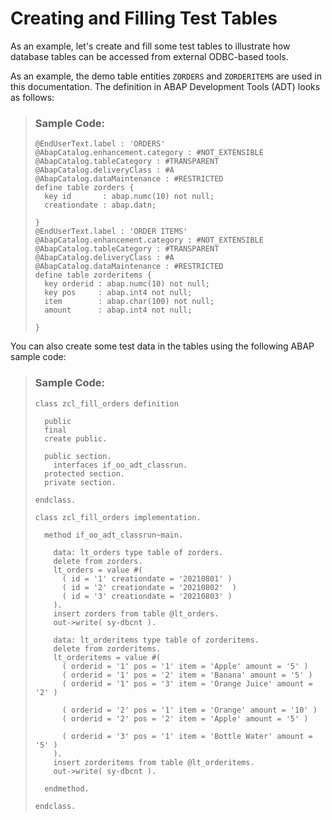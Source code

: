 <!-- loioa8894785198b450e88a31205a2f67fd1 -->

# Creating and Filling Test Tables

As an example, let's create and fill some test tables to illustrate how database tables can be accessed from external ODBC-based tools.

As an example, the demo table entities `ZORDERS` and `ZORDERITEMS` are used in this documentation. The definition in ABAP Development Tools \(ADT\) looks as follows:

> ### Sample Code:  
> ```
> @EndUserText.label : 'ORDERS'
> @AbapCatalog.enhancement.category : #NOT_EXTENSIBLE
> @AbapCatalog.tableCategory : #TRANSPARENT
> @AbapCatalog.deliveryClass : #A
> @AbapCatalog.dataMaintenance : #RESTRICTED
> define table zorders {
>   key id       : abap.numc(10) not null;
>   creationdate : abap.datn;
> 
> }
> @EndUserText.label : 'ORDER ITEMS'
> @AbapCatalog.enhancement.category : #NOT_EXTENSIBLE
> @AbapCatalog.tableCategory : #TRANSPARENT
> @AbapCatalog.deliveryClass : #A
> @AbapCatalog.dataMaintenance : #RESTRICTED
> define table zorderitems {
>   key orderid : abap.numc(10) not null;
>   key pos     : abap.int4 not null;
>   item        : abap.char(100) not null;
>   amount      : abap.int4 not null;
> 
> }
> ```

You can also create some test data in the tables using the following ABAP sample code:

> ### Sample Code:  
> ```
> class zcl_fill_orders definition
> 
>   public
>   final
>   create public.
> 
>   public section.
>     interfaces if_oo_adt_classrun.
>   protected section.
>   private section.
> 
> endclass.
> 
> class zcl_fill_orders implementation.
> 
>   method if_oo_adt_classrun~main.
> 
>     data: lt_orders type table of zorders.
>     delete from zorders.
>     lt_orders = value #(
>       ( id = '1' creationdate = '20210801' )
>       ( id = '2' creationdate = '20210802'  )
>       ( id = '3' creationdate = '20210803' )
>     ).
>     insert zorders from table @lt_orders.
>     out->write( sy-dbcnt ).
> 
>     data: lt_orderitems type table of zorderitems.
>     delete from zorderitems.
>     lt_orderitems = value #(
>       ( orderid = '1' pos = '1' item = 'Apple' amount = '5' )
>       ( orderid = '1' pos = '2' item = 'Banana' amount = '5' )
>       ( orderid = '1' pos = '3' item = 'Orange Juice' amount = '2' )
> 
>       ( orderid = '2' pos = '1' item = 'Orange' amount = '10' )
>       ( orderid = '2' pos = '2' item = 'Apple' amount = '5' )
> 
>       ( orderid = '3' pos = '1' item = 'Bottle Water' amount = '5' )
>     ).
>     insert zorderitems from table @lt_orderitems.
>     out->write( sy-dbcnt ).
> 
>   endmethod.
> 
> endclass.
> ```

